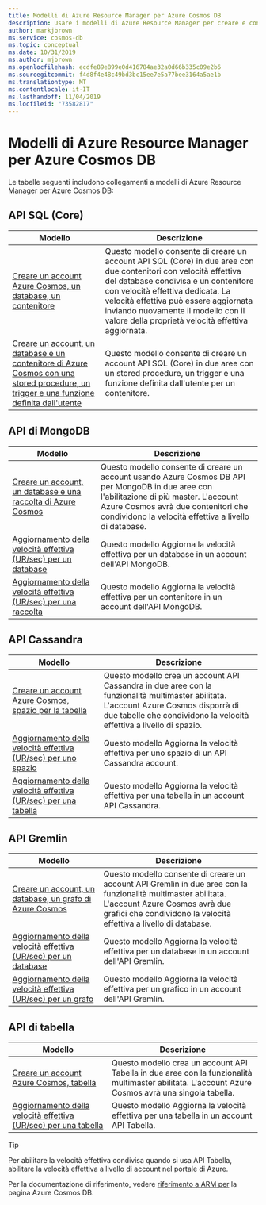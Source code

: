 ```yaml
---
title: Modelli di Azure Resource Manager per Azure Cosmos DB
description: Usare i modelli di Azure Resource Manager per creare e configurare Azure Cosmos DB.
author: markjbrown
ms.service: cosmos-db
ms.topic: conceptual
ms.date: 10/31/2019
ms.author: mjbrown
ms.openlocfilehash: ecdfe89e899e0d416784ae32a0d66b335c09e2b6
ms.sourcegitcommit: f4d8f4e48c49bd3bc15ee7e5a77bee3164a5ae1b
ms.translationtype: MT
ms.contentlocale: it-IT
ms.lasthandoff: 11/04/2019
ms.locfileid: "73582817"
---
```

# <a name="azure-resource-manager-templates-for-azure-cosmos-db"></a>Modelli di Azure Resource Manager per Azure Cosmos DB

Le tabelle seguenti includono collegamenti a modelli di Azure Resource Manager per Azure Cosmos DB:

## <a name="sql-core-api"></a>API SQL (Core)

|**Modello**|**Descrizione**|
|---|---|
|[Creare un account Azure Cosmos, un database, un contenitore](manage-sql-with-resource-manager.md#create-resource) | Questo modello consente di creare un account API SQL (Core) in due aree con due contenitori con velocità effettiva del database condivisa e un contenitore con velocità effettiva dedicata. La velocità effettiva può essere aggiornata inviando nuovamente il modello con il valore della proprietà velocità effettiva aggiornata. |
|[Creare un account, un database e un contenitore di Azure Cosmos con una stored procedure, un trigger e una funzione definita dall'utente](manage-sql-with-resource-manager.md#create-sproc) | Questo modello consente di creare un account API SQL (Core) in due aree con un stored procedure, un trigger e una funzione definita dall'utente per un contenitore. |

## <a name="mongodb-api"></a>API di MongoDB

|**Modello**|**Descrizione**|
|---| ---|
|[Creare un account, un database e una raccolta di Azure Cosmos](manage-mongodb-with-resource-manager.md#create-resource) | Questo modello consente di creare un account usando Azure Cosmos DB API per MongoDB in due aree con l'abilitazione di più master. L'account Azure Cosmos avrà due contenitori che condividono la velocità effettiva a livello di database. |
|[Aggiornamento della velocità effettiva (UR/sec) per un database](manage-mongodb-with-resource-manager.md#database-ru-update) | Questo modello Aggiorna la velocità effettiva per un database in un account dell'API MongoDB. |
|[Aggiornamento della velocità effettiva (UR/sec) per una raccolta](manage-mongodb-with-resource-manager.md#collection-ru-update) | Questo modello Aggiorna la velocità effettiva per un contenitore in un account dell'API MongoDB. |

## <a name="cassandra-api"></a>API Cassandra

|**Modello**|**Descrizione**|
|---| ---|
|[Creare un account Azure Cosmos, spazio per la tabella](manage-cassandra-with-resource-manager.md#create-resource) | Questo modello crea un account API Cassandra in due aree con la funzionalità multimaster abilitata. L'account Azure Cosmos disporrà di due tabelle che condividono la velocità effettiva a livello di spazio. |
|[Aggiornamento della velocità effettiva (UR/sec) per uno spazio](manage-cassandra-with-resource-manager.md#keyspace-ru-update) | Questo modello Aggiorna la velocità effettiva per uno spazio di un API Cassandra account. |
|[Aggiornamento della velocità effettiva (UR/sec) per una tabella](manage-cassandra-with-resource-manager.md#table-ru-update) | Questo modello Aggiorna la velocità effettiva per una tabella in un account API Cassandra. |

## <a name="gremlin-api"></a>API Gremlin

|**Modello**|**Descrizione**|
|---| ---|
|[Creare un account, un database, un grafo di Azure Cosmos](manage-gremlin-with-resource-manager.md#create-resource) | Questo modello consente di creare un account API Gremlin in due aree con la funzionalità multimaster abilitata. L'account Azure Cosmos avrà due grafici che condividono la velocità effettiva a livello di database. |
|[Aggiornamento della velocità effettiva (UR/sec) per un database](manage-gremlin-with-resource-manager.md#database-ru-update) | Questo modello Aggiorna la velocità effettiva per un database in un account dell'API Gremlin. |
|[Aggiornamento della velocità effettiva (UR/sec) per un grafo](manage-gremlin-with-resource-manager.md#graph-ru-update) | Questo modello Aggiorna la velocità effettiva per un grafico in un account dell'API Gremlin. |

## <a name="table-api"></a>API di tabella

|**Modello**|**Descrizione**|
|---| ---|
|[Creare un account Azure Cosmos, tabella](manage-table-with-resource-manager.md#create-resource) | Questo modello crea un account API Tabella in due aree con la funzionalità multimaster abilitata. L'account Azure Cosmos avrà una singola tabella. |
|[Aggiornamento della velocità effettiva (UR/sec) per una tabella](manage-table-with-resource-manager.md#table-ru-update) | Questo modello Aggiorna la velocità effettiva per una tabella in un account API Tabella. |

> [!TIP]
> Per abilitare la velocità effettiva condivisa quando si usa API Tabella, abilitare la velocità effettiva a livello di account nel portale di Azure.

Per la documentazione di riferimento, vedere [riferimento a ARM per](/azure/templates/microsoft.documentdb/allversions) la pagina Azure Cosmos DB.
